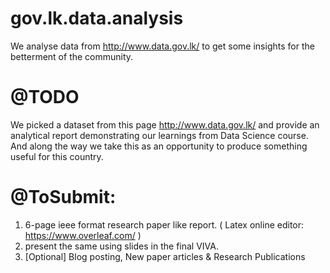 # gov.lk.data.analysis
We analyse data from  http://www.data.gov.lk/  to get some insights for the betterment of the community.

# @TODO
We picked a dataset from this page  http://www.data.gov.lk/ and provide an analytical report demonstrating our learnings from Data Science course. And along the way we take this as an opportunity to produce something useful for this country.

# @ToSubmit:
1. 6-page ieee format research paper like report. ( Latex online editor: https://www.overleaf.com/ )
2. present the same using slides in the final VIVA.
3. [Optional] Blog posting, New paper articles & Research Publications
